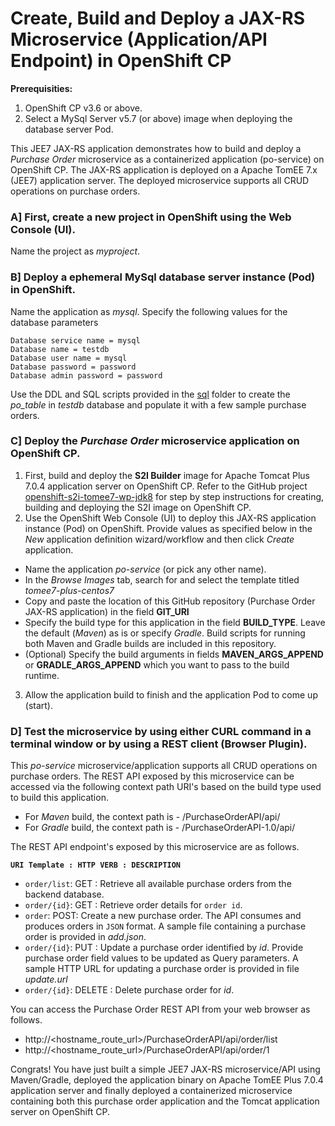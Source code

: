 #  Create, Build and Deploy a JAX-RS Microservice (Application/API Endpoint) in OpenShift CP

**Prerequisities:**
1.  OpenShift CP v3.6 or above.
2.  Select a MySql Server v5.7 (or above) image when deploying the database server Pod.

This JEE7 JAX-RS application demonstrates how to build and deploy a *Purchase Order* microservice as a containerized application (po-service) on OpenShift CP. The JAX-RS application is deployed on a Apache TomEE 7.x (JEE7) application server.  The deployed microservice supports all CRUD operations on purchase orders.

### A] First, create a new project in OpenShift using the Web Console (UI).
Name the project as *myproject*.
### B] Deploy a ephemeral MySql database server instance (Pod) in OpenShift.
Name the application as *mysql*.  Specify the following values for the database parameters
```
Database service name = mysql
Database name = testdb
Database user name = mysql
Database password = password
Database admin password = password
```
Use the DDL and SQL scripts provided in the [sql](https://github.com/ganrad/ocp-tomee7-jaxrs-po/tree/master/src/main/resources/META-INF/sql) folder to create the *po_table* in *testdb* database and populate it with a few sample purchase orders.

### C] Deploy the *Purchase Order* microservice application on OpenShift CP.
1. First, build and deploy the **S2I Builder** image for Apache Tomcat Plus 7.0.4 application server on OpenShift CP.  Refer to the GitHub project [openshift-s2i-tomee7-wp-jdk8](https://github.com/ganrad/openshift-s2i-tomee7-wp-jdk8) for step by step instructions for creating, building and deploying the S2I image on OpenShift CP.
2. Use the OpenShift Web Console (UI) to deploy this JAX-RS application instance (Pod) on OpenShift. Provide values as specified below in the *New* application definition wizard/workflow and then click *Create* application.
- Name the application *po-service* (or pick any other name).
- In the *Browse Images* tab, search for and select the template titled *tomee7-plus-centos7*
- Copy and paste the location of this GitHub repository (Purchase Order JAX-RS application) in the field **GIT_URI**
- Specify the build type for this application in the field **BUILD_TYPE**.  Leave the default (*Maven*) as is or specify *Gradle*.  Build scripts for running both Maven and Gradle builds are included in this repository.
- (Optional) Specify the build arguments in fields **MAVEN_ARGS_APPEND** or **GRADLE_ARGS_APPEND** which you want to pass to the build runtime.

3. Allow the application build to finish and the application Pod to come up (start).

### D] Test the microservice by using either **CURL** command in a terminal window or by using a REST client (Browser Plugin).

This *po-service* microservice/application supports all CRUD operations on purchase orders. The REST API exposed by this microservice can be accessed via the following context path URI's based on the build type used to build this application.
- For *Maven* build, the context path is - /PurchaseOrderAPI/api/
- For *Gradle* build, the context path is - /PurchaseOrderAPI-1.0/api/

The REST API endpoint's exposed by this microservice are as follows.

**`URI Template : HTTP VERB : DESCRIPTION`**
- `order/list`: GET : Retrieve all available purchase orders from the backend database. 
- `order/{id}`: GET : Retrieve order details for `order id`.
- `order`: POST: Create a new purchase order. The API consumes and produces orders in `JSON` format. A sample file containing a purchase order is provided in *add.json*.
- `order/{id}`: PUT : Update a purchase order identified by *id*. Provide purchase order field values to be updated as Query parameters.  A sample HTTP URL for updating a purchase order is provided in file *update.url*
- `order/{id}`: DELETE : Delete purchase order for *id*.

You can access the Purchase Order REST API from your web browser as follows.
* http://<hostname_route_url>/PurchaseOrderAPI/api/order/list
* http://<hostname_route_url>/PurchaseOrderAPI/api/order/1

Congrats!  You have just built a simple JEE7 JAX-RS microservice/API using Maven/Gradle, deployed the application binary on Apache TomEE Plus 7.0.4 application server and finally deployed a containerized microservice containing both this purchase order application and the Tomcat application server on OpenShift CP.
